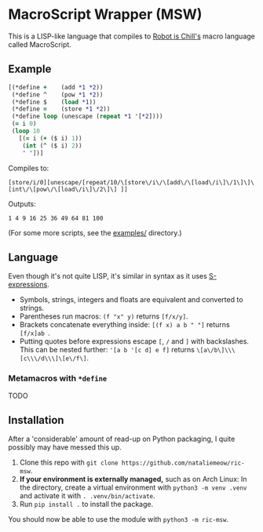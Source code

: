 # MacroScript Wrapper (MSW)

This is a LISP-like language that compiles to [Robot is Chill's](https://github.com/balt-dev/robot-is-chill) macro language called MacroScript.

## Example

```clj
[(*define +    (add *1 *2))
 (*define ^    (pow *1 *2))
 (*define $    (load *1))
 (*define =    (store *1 *2))
 (*define loop (unescape (repeat *1 '[*2])))
 (= i 0)
 (loop 10
   [(= i (+ ($ i) 1))
    (int (^ ($ i) 2))
    " "])]
```
Compiles to:
```
[store/i/0][unescape/[repeat/10/\[store\/i\/\[add\/\[load\/i\]\/1\]\]\[int\/\[pow\/\[load\/i\]\/2\]\] ]]
```
Outputs:
```
1 4 9 16 25 36 49 64 81 100 
```

(For some more scripts, see the [examples/](examples/) directory.)

## Language

Even though it's not quite LISP, it's similar in syntax as it uses [S-expressions](https://en.wikipedia.org/wiki/S-expression).

* Symbols, strings, integers and floats are equivalent and converted to strings.
* Parentheses run macros: `(f "x" y)` returns `[f/x/y]`.
* Brackets concatenate everything inside: `[(f x) a b " "]` returns `[f/x]ab `.
* Putting quotes before expressions escape `[`, `/` and `]` with backslashes. This can be nested further: `'[a b '[c d] e f]` returns `\[a\/b\]\\\[c\\\/d\\\]\[e\/f\]`.

### Metamacros with `*define`

TODO

## Installation

After a 'considerable' amount of read-up on Python packaging, I quite possibly may have messed this up.

1. Clone this repo with `git clone https://github.com/nataliemeow/ric-msw`.
2. **If your environment is externally managed,** such as on Arch Linux: In the directory, create a virtual environment with `python3 -m venv .venv` and activate it with `. .venv/bin/activate`.
3. Run `pip install .` to install the package.

You should now be able to use the module with `python3 -m ric-msw`.

